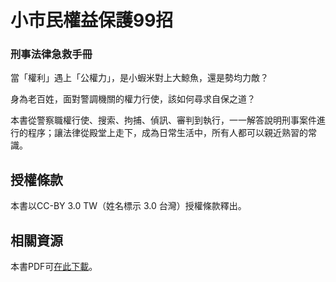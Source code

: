 # 小市民權益保護99招

### 刑事法律急救手冊

當「權利」遇上「公權力」，是小蝦米對上大鯨魚，還是勢均力敵？

身為老百姓，面對警調機關的權力行使，該如何尋求自保之道？

本書從警察職權行使、搜索、拘捕、偵訊、審判到執行，一一解答說明刑事案件進行的程序；讓法律從殿堂上走下，成為日常生活中，所有人都可以親近熟習的常識。

## 授權條款

本書以CC-BY 3.0 TW（姓名標示 3.0 台灣）授權條款釋出。

## 相關資源

本書PDF可[在此下載](http://bit.ly/1M5g1N4)。
